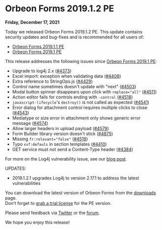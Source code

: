 # Orbeon Forms 2019.1.2 PE

__Friday, December 17, 2021__

Today we released Orbeon Forms 2019.1.2 PE. This update contains security updates and bug-fixes and is recommended for all users of:

- [Orbeon Forms 2019.1.1 PE](orbeon-forms-2019.1.1.md)
- [Orbeon Forms 2019.1 PE](orbeon-forms-2019.1.md)

This release addresses the following issues since [Orbeon Forms 2019.1 PE](orbeon-forms-2019.1.md):

- Upgrade to log4j 2.x ([\#4373](https://github.com/orbeon/orbeon-forms/issues/4373))
- Excel import: exception when validating data ([\#4408](https://github.com/orbeon/orbeon-forms/issues/4408))
- Extra reference to StringOps.js ([\#4429](https://github.com/orbeon/orbeon-forms/issues/4429))
- Control name sometimes doesn't update with "next" ([\#4503](https://github.com/orbeon/orbeon-forms/issues/4503))
- Modal button spinner disappears upon click with `replace="all"` ([\#4511](https://github.com/orbeon/orbeon-forms/issues/4511))
- Action editor fails for controls ending with `-control` ([\#4518](https://github.com/orbeon/orbeon-forms/issues/4518))
- `javascript-lifecycle`'s `destroy()` is not called as expected ([\#4541](https://github.com/orbeon/orbeon-forms/issues/4541))
- Error dialog for attachment control requires multiple clicks to close ([\#4543](https://github.com/orbeon/orbeon-forms/issues/4543))
- Mediatype or size error in attachment only shows generic error message ([\#4574](https://github.com/orbeon/orbeon-forms/issues/4574))
- Allow larger headers in upload payload ([\#4579](https://github.com/orbeon/orbeon-forms/issues/4579))
- Form Builder library version doesn't stick ([\#4875](https://github.com/orbeon/orbeon-forms/issues/4875))
- Missing `fr:relevant="false"` ([\#4519](https://github.com/orbeon/orbeon-forms/issues/4519))
- Typo `xxf:defauls` in section templates ([\#4410](https://github.com/orbeon/orbeon-forms/issues/4410))
- GET service must not send a Content-Type header ([\#4384](https://github.com/orbeon/orbeon-forms/issues/4384))

For more on the Log4j vulnerability issue, see our [blog post](https://blog.orbeon.com/2021/12/vulnerability-in-log4j-library.html).

UPDATES:

- 2019.1.2.1 upgrades Log4j to version 2.17.1 to address the latest vulnerabilities

You can download the latest version of Orbeon Forms from the [downloads](https://www.orbeon.com/download) page.  
Don't forget to [grab a trial license](https://prod.orbeon.com/prod/fr/orbeon/register/new) for the PE version.

Please send feedback via [Twitter](https://twitter.com/orbeon) or the [forum](https://www.orbeon.com/community).

We hope you enjoy this release!
